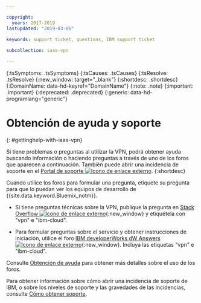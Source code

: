 ```yaml
---

copyright:
  years: 2017-2019
lastupdated: "2019-03-06"
 
keywords: support ticket, questions, IBM support ticket

subcollection: iaas-vpn

---
```


<!-- Common attributes used in the template are defined as follows: -->
{:tsSymptoms: .tsSymptoms} 
{:tsCauses: .tsCauses} 
{:tsResolve: .tsResolve} 
{:new_window: target="_blank"}
{:shortdesc: .shortdesc}
{:DomainName: data-hd-keyref="DomainName"}
{:note: .note}
{:important: .important}
{:deprecated: .deprecated}
{:generic: data-hd-programlang="generic"}

<!-- # {{site.data.keyword.blockstorageshort}} troubleshooting
{: #ts} -->
<!-- Provide an appropriate ID above -->

<!-- IN PROGRESS - AUDIENCE BLUE, STAGING ONLY -->


<!-- This is the template for troubleshooting topics.  -->

<!-- The short description section should include the service long name and "Bluemix" for search optimization. Example short description: -->

<!-- Add a heading and content for how to get help and support. Use this template for beta and GA services:  -->
# Obtención de ayuda y soporte 
{: #gettinghelp-with-iaas-vpn}

Si tiene problemas o preguntas al utilizar la VPN, podrá obtener ayuda buscando información o haciendo preguntas a través de uno de los foros que aparecen a continuación. También puede abrir una incidencia de soporte en el [Portal de soporte ![Icono de enlace externo](../../icons/launch-glyph.svg "Icono de enlace externo")](https://{DomainName}/unifiedsupport/cases/add).
{:shortdesc}

Cuando utilice los foros para formular una pregunta, etiquete su pregunta para que lo puedan ver los equipos de desarrollo de {{site.data.keyword.Bluemix_notm}}.
<!--Insert the appropriate Stack Overflow tag for your service for <block-storage> in URL and text below:  -->
* Si tiene preguntas técnicas sobre la VPN, publique la pregunta en [Stack Overflow ![Icono de enlace externo](../../icons/launch-glyph.svg "Icono de enlace externo")](https://stackoverflow.com/search?q=vpn+ibm-cloud){:new_window} y etiquétela con "vpn" e "ibm-cloud".
<!--Insert the appropriate dW Answers tag for your service for <service_keyword> in URL below:  -->
* Para formular preguntas sobre el servicio y obtener instrucciones de iniciación, utilice el foro [IBM developerWorks dW Answers ![Icono de enlace externo](../../icons/launch-glyph.svg "Icono de enlace externo")](https://developer.ibm.com/answers/topics/vpn.html?smartspace=ibm-cloud){:new_window}. Incluya las etiquetas "vpn" e "ibm-cloud".

Consulte [Obtención de ayuda](https://{DomainName}/docs/get-support?topic=get-support-using-avatar) para obtener más detalles sobre el uso de los foros.

Para obtener información sobre cómo abrir una incidencia de soporte de IBM, o sobre los niveles de soporte y las gravedades de las incidencias, consulte [Cómo obtener soporte](/docs/get-support?topic=get-support-getting-customer-support).

